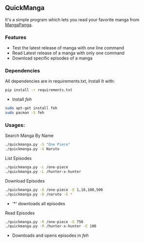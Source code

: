 ## QuickManga  
It's a simple program which lets you read your favorite manga from [MangaPanga][Manga Panda].  

### Features  
* Test the latest release of manga with one line command
* Read Latest release of a manga with only one command
* Download specific episodes of a manga


### Dependencies  
All dependencies are in requirements.txt, Install It with:  
```bash
pip install -r requirements.txt  
```

* Install _feh_
```bash
sudo apt-get install feh
sudo pacman -S feh
```

### Usages:  
Search Manga By Name  
```bash
./quickmanga.py -S "One Piece"  
./quickmanga.py -S Naruto
```

List Episodes  
```bash
./quickmanga.py -L /one-piece  
./quickmanga.py -L /hunter-x-hunter
```

Download Episodes
```bash
./quickmanga.py -D /one-piece -E 1,10,100,500  
./quickmanga.py -D /naruto -E *
```
* '\*' downloads all episodes  

Read Episodes
```bash
./quickmanga.py -R /one-piece -E 750  
./quickmanga.py -R /hunter-x-hunter -E 100
```
* Downloads and opens episodes in _feh_

[Manga Panda]:www.mangapanda.com
